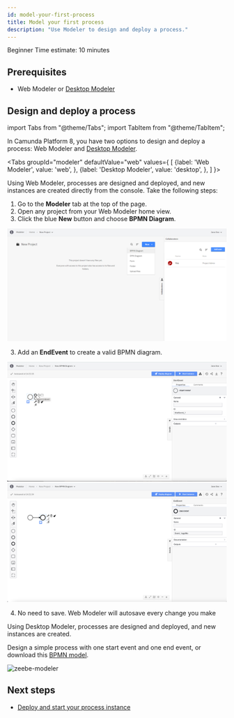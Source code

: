 ```yaml
---
id: model-your-first-process
title: Model your first process
description: "Use Modeler to design and deploy a process."
---
```


<span class="badge badge--beginner">Beginner</span>
<span class="badge badge--short">Time estimate: 10 minutes</span>

## Prerequisites

- Web Modeler or [Desktop Modeler](https://camunda.com/download/modeler/)

## Design and deploy a process

import Tabs from "@theme/Tabs";
import TabItem from "@theme/TabItem";

In Camunda Platform 8, you have two options to design and deploy a process: Web Modeler and [Desktop Modeler](https://camunda.com/download/modeler/).

<Tabs groupId="modeler" defaultValue="web" values={
[
{label: 'Web Modeler', value: 'web', },
{label: 'Desktop Modeler', value: 'desktop', },
]
}>

<TabItem value='web'>

Using Web Modeler, processes are designed and deployed, and new instances are created directly from the console. Take the following steps:

1. Go to the **Modeler** tab at the top of the page.
2. Open any project from your Web Modeler home view.
3. Click the blue **New** button and choose **BPMN Diagram**.

![console-modeler](../../components/modeler/web-modeler/img/web-modeler-new-user-new-diagram-choose-bpmn.png)

3. Add an **EndEvent** to create a valid BPMN diagram.

![console-modeler-new-diagram-with-end-event](../../components/modeler/web-modeler/img/web-modeler-with-end-event.png)
![console-modeler-new-diagram-with-end-event](../../components/modeler/web-modeler/img/web-modeler-with-end-event2.png)

4. No need to save. Web Modeler will autosave every change you make

</TabItem>

<TabItem value='desktop'>

Using Desktop Modeler, processes are designed and deployed, and new instances are created.

Design a simple process with one start event and one end event, or download this [BPMN model](./bpmn/gettingstarted_quickstart.bpmn).

![zeebe-modeler](./img/zeebe-modeler.png)
</TabItem>
</Tabs>

## Next steps

- [Deploy and start your process instance](deploy-your-process-and-start-process-instance.md)
